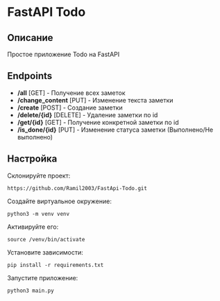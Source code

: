 # FastAPI Todo

## Описание

Простое приложение Todo на FastAPI

## Endpoints

- **/all** [GET] - Получение всех заметок 
- **/change_content** [PUT] - Изменение текста заметки
- **/create** [POST] - Создание заметки
- **/delete/{id}** [DELETE] - Удаление заметки по id
- **/get/{id}** [GET] - Получение конкретной заметки по id
- **/is_done/{id}** [PUT] - Изменение статуса заметки (Выполнено/Не выполнено)

## Настройка

Склонируйте проект:
```
https://github.com/Ramil2003/FastApi-Todo.git
```

Создайте виртуальное окружение:
```
python3 -m venv venv
```

Активируйте его:
```
source /venv/bin/activate
```

Установите зависимости:
```
pip install -r requirements.txt
```

Запустите приложение:
```
python3 main.py
```
